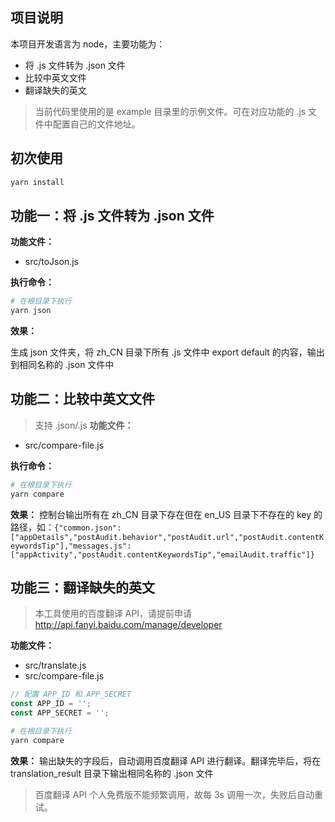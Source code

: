 ## 项目说明
本项目开发语言为 node，主要功能为：
+ 将 .js 文件转为 .json 文件
+ 比较中英文文件
+ 翻译缺失的英文
> 当前代码里使用的是 example 目录里的示例文件。可在对应功能的 .js 文件中配置自己的文件地址。

## 初次使用

```bash
yarn install
```

## 功能一：将 .js 文件转为 .json 文件

**功能文件：**
- src/toJson.js

**执行命令：**

```bash
# 在根目录下执行
yarn json
```

**效果：**

生成 json 文件夹，将 zh_CN 目录下所有 .js 文件中 export default 的内容，输出到相同名称的 .json 文件中

## 功能二：比较中英文文件

> 支持 .json/.js
> **功能文件：**
- src/compare-file.js

**执行命令：**

```bash
# 在根目录下执行
yarn compare
```

**效果：**
控制台输出所有在 zh_CN 目录下存在但在 en_US 目录下不存在的 key 的路径，如：`{"common.json":["appDetails","postAudit.behavior","postAudit.url","postAudit.contentKeywordsTip"],"messages.js":["appActivity","postAudit.contentKeywordsTip","emailAudit.traffic"]}`

## 功能三：翻译缺失的英文

> 本工具使用的百度翻译 API，请提前申请 http://api.fanyi.baidu.com/manage/developer

**功能文件：**
- src/translate.js
- src/compare-file.js

```js
// 配置 APP_ID 和 APP_SECRET
const APP_ID = '';
const APP_SECRET = '';
```

```bash
# 在根目录下执行
yarn compare
```

**效果：**
输出缺失的字段后，自动调用百度翻译 API 进行翻译。翻译完毕后，将在 translation_result 目录下输出相同名称的 .json 文件

> 百度翻译 API 个人免费版不能频繁调用，故每 3s 调用一次，失败后自动重试。
